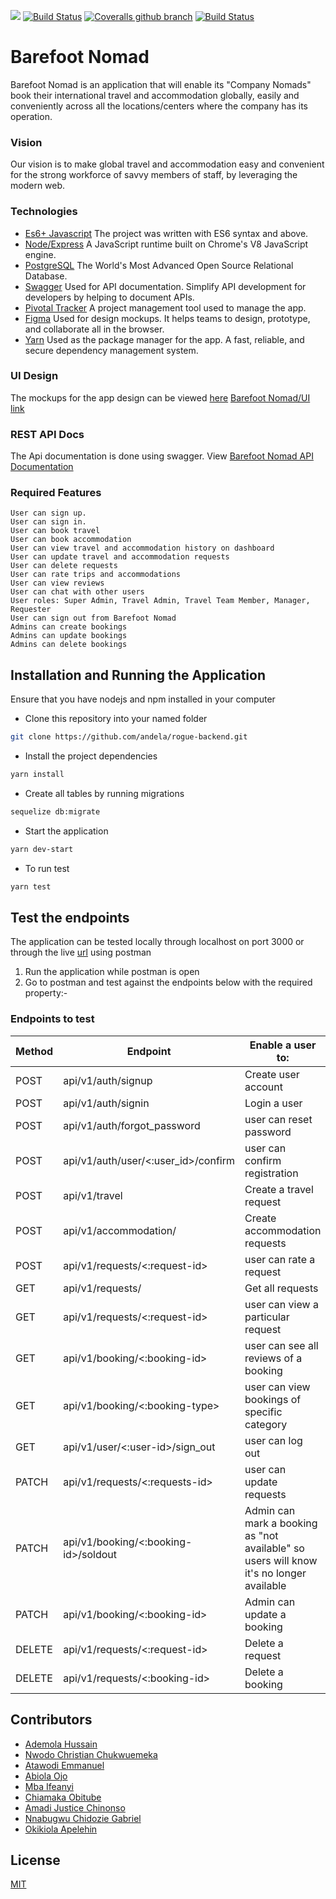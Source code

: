 

[![](https://img.shields.io/badge/Reviewed_By-Hound-blueviolet)](https://houndci.com)
[![Build Status](https://travis-ci.com/andela/rogue-backend.svg?branch=develop)](https://travis-ci.com/andela/rogue-backend)
[![Coveralls github branch](https://img.shields.io/coveralls/github/andela/rogue-backend/develop.svg?style=plastic)](https://coveralls.io/github/andela/rogue-backend?branch=develop)
[![Build Status](https://travis-ci.com/andela/rogue-backend.svg?branch=develop)](https://travis-ci.com/andela/rogue-backend)

# Barefoot Nomad
Barefoot Nomad is an application that will enable its "Company Nomads" book their international travel and accommodation globally, easily and conveniently across all the locations/centers where the company has its operation.

### Vision
Our vision is to make global travel and accommodation easy and convenient for the strong workforce of savvy members of staff, by leveraging the modern web.

### Technologies
* [Es6+ Javascript](https://www.ecma-international.org/ecma-262/9.0/index.html) The project was written with ES6 syntax and above.
* [Node/Express](https://nodejs.org/en/) A JavaScript runtime built on Chrome's V8 JavaScript engine.
* [PostgreSQL](https://www.postgresql.org/) The World's Most Advanced Open Source Relational Database.
* [Swagger](https://swagger.io/) Used for API documentation. Simplify API development for developers by helping to document APIs.
* [Pivotal Tracker](https://www.pivotaltracker.com) A project management tool used to manage the app.
* [Figma](https://www.figma.com/) Used for design mockups. It helps teams to design, prototype, and collaborate all in the browser.
* [Yarn](https://yarnpkg.com/lang/en/) Used as the package manager for the app. A fast, reliable, and secure dependency management system.



### UI Design
The mockups for the app design can be viewed [here](https://www.pivotaltracker.com/n/projects/2354440)
[Barefoot Nomad/UI link](https://)

### REST API Docs
The Api documentation is done using swagger. View [Barefoot Nomad API Documentation](https://)

### Required Features

```
User can sign up.
User can sign in.
User can book travel
User can book accommodation
User can view travel and accommodation history on dashboard
User can update travel and accommodation requests
User can delete requests
User can rate trips and accommodations
User can view reviews
User can chat with other users
User roles: Super Admin, Travel Admin, Travel Team Member, Manager, Requester
User can sign out from Barefoot Nomad
Admins can create bookings
Admins can update bookings
Admins can delete bookings
```


## Installation and Running the Application

Ensure that you have nodejs and npm installed in your computer

* Clone this repository into your named folder

```bash
git clone https://github.com/andela/rogue-backend.git
```

* Install the project dependencies

```bash
yarn install
```
* Create all tables by running migrations

```bash
sequelize db:migrate
```

* Start the application

```bash
yarn dev-start
```
* To run test 
```bash
yarn test
```


## Test the endpoints

The application can be tested locally through localhost on port 3000 or through the live [url](https://) using postman

1. Run the application while postman is open
2. Go to postman and test against the endpoints below with the required property:-

### Endpoints to test

Method        | Endpoint      | Enable a user to: |
------------- | ------------- | ---------------
POST  | api/v1/auth/signup  | Create user account  |
POST  | api/v1/auth/signin  | Login a user |
POST  | api/v1/auth/forgot_password  | user can reset password |
POST  | api/v1/auth/user/<:user_id>/confirm  | user can confirm registration |
POST  | api/v1/travel  | Create a travel request |
POST  | api/v1/accommodation/  | Create accommodation requests|
POST  | api/v1/requests/<:request-id> | user can rate a request |
GET  | api/v1/requests/ | Get all requests |
GET  | api/v1/requests/<:request-id> | user can view a particular request |
GET  | api/v1/booking/<:booking-id> | user can see all reviews of a booking  |
GET  | api/v1/booking/<:booking-type> | user can view bookings of specific category  |
GET  | api/v1/user/<:user-id>/sign_out | user can log out |
PATCH  | api/v1/requests/<:requests-id> | user can update requests 
PATCH  | api/v1/booking/<:booking-id>/soldout  | Admin can mark a booking as "not available" so users will know it's no longer available
PATCH  | api/v1/booking/<:booking-id>  | Admin can update a booking |
DELETE  | api/v1/requests/<:request-id>  | Delete a request |
DELETE  | api/v1/requests/<:booking-id>  | Delete a booking |


## Contributors
* [Ademola Hussain](https://github.com/Daymorelah)
* [Nwodo Christian Chukwuemeka](https://github.com/userName)
* [Atawodi Emmanuel](https://github.com/userName)
* [Abiola Ojo](https://github.com/userName)
* [Mba Ifeanyi](https://github.com/userName)
* [Chiamaka Obitube](https://github.com/userName)
* [Amadi Justice Chinonso](https://github.com/userName)
* [Nnabugwu Chidozie Gabriel](https://github.com/userName)
* [Okikiola Apelehin](https://github.com/userName)

## License
[MIT](https://github.com/andela/rogue-backend/blob/develop/LICENSE)
